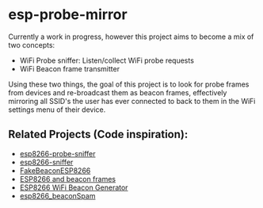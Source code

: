 # esp-probe-mirror

Currently a work in progress, however this project aims to become a mix of two concepts:

- WiFi Probe sniffer: Listen/collect WiFi probe requests
- WiFi Beacon frame transmitter

Using these two things, the goal of this project is to look for probe frames from devices and re-broadcast them as beacon frames, effectively mirroring all SSID's the user has ever connected to back to them in the WiFi settings menu of their device.


## Related Projects (Code inspiration):

-  [esp8266-probe-sniffer](https://github.com/wojtekka/esp8266-probe-sniffer)
- [esp8266-sniffer](https://github.com/kalanda/esp8266-sniffer)
- [FakeBeaconESP8266](https://github.com/markszabo/FakeBeaconESP8266)
- [ESP8266 and beacon frames
](http://nomartini-noparty.blogspot.com.au/2016/07/esp8266-and-beacon-frames.html)
- [ESP8266 WiFi Beacon Generator ](https://gist.github.com/kost/1e1b13d5796a6649f82ec1c08cd0a835)
- [esp8266_beaconSpam](https://github.com/spacehuhn/esp8266_beaconSpam)
